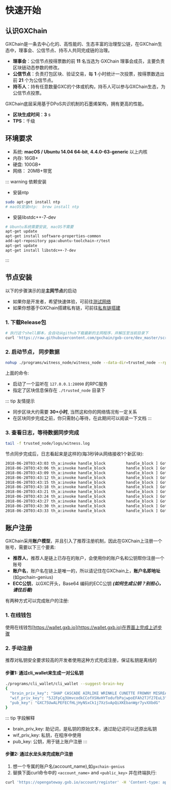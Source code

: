 # 快速开始

## 认识GXChain

GXChain是一条去中心化的、高性能的、生态丰富的治理型公链，在GXChain生态中，理事会、公信节点、持币人共同完成链的治理。

- **理事会**：公信节点按得票数的前 **11** 名当选为 GXChain 理事会成员，主要负责区块链动态参数的修改。
- **公信节点**：负责打包区块、验证交易，每 **1** 小时统计一次投票，按得票数选出前 **21** 个为公信节点。
- **持币人**：持有任意数量GXC的个体或机构，持币人可以参与GXChain生态，为公信节点投票。

GXChain底层采用基于DPoS共识机制的石墨烯架构，拥有更高的性能。

- **区块生成时间**：**3** s
- **TPS**：千级

## 环境要求

- 系统: **macOS / Ubuntu 14.04 64-bit**, **4.4.0-63-generic** 以上内核
- 内存: 16GB+
- 硬盘: 100GB+
- 网络： 20MB+带宽

::: warning 依赖安装

* 安装ntp
``` bash
sudo apt-get install ntp
# macOS安装ntp:  brew install ntp
```

* 安装libstdc++-7-dev
```bash
# Ubuntu系统需要安装, macOS不需要
apt-get update
apt-get install software-properties-common
add-apt-repository ppa:ubuntu-toolchain-r/test
apt-get update
apt-get install libstdc++-7-dev
```

:::

## 节点安装

以下的步骤演示的是**主网节点**的启动

- 如果你是开发者，希望快速体验，可前往[测试网络](../advanced/testnet.html)
- 如果你想基于GXChain搭建私有链，可前往[私有链搭建](../advanced/private_chain.html)

### 1. 下载Release包

``` bash
# 执行这个shell脚本，会自动从github下载最新的主网程序，并解压至当前目录下
curl 'https://raw.githubusercontent.com/gxchain/gxb-core/dev_master/script/gxchain_install.sh' | bash
```

### 2. 启动节点， 同步数据

``` bash
nohup ./programs/witness_node/witness_node --data-dir=trusted_node --rpc-endpoint="127.0.0.1:28090" 1>nohup.out 2>&1 &
```

上面的命令:
- 启动了一个监听在 `127.0.0.1:28090` 的RPC服务
- 指定了区块信息保存在 `./trusted_node` 目录下

::: tip 友情提示
- 同步区块大约需要 **30+小时**, 当然这和你的网络情况有一定关系
- 在区块同步完成之前，你只需耐心等待，在此期间可以阅读一下文档
:::

### 3. 查看日志，等待数据同步完成

``` bash
tail -f trusted_node/logs/witness.log
```

节点同步完成后，日志看起来是这样的(每3秒钟从网络接收1个新区块):

``` bash
2018-06-28T03:43:03 th_a:invoke handle_block         handle_block ] Got block: #10731531 time: 2018-06-28T03:43:03 latency: 60 ms from: miner11  irreversible: 10731513 (-18)			application.cpp:489
2018-06-28T03:43:06 th_a:invoke handle_block         handle_block ] Got block: #10731532 time: 2018-06-28T03:43:06 latency: 16 ms from: taffy  irreversible: 10731515 (-17)			application.cpp:489
2018-06-28T03:43:09 th_a:invoke handle_block         handle_block ] Got block: #10731533 time: 2018-06-28T03:43:09 latency: 49 ms from: david12  irreversible: 10731515 (-18)			application.cpp:489
2018-06-28T03:43:12 th_a:invoke handle_block         handle_block ] Got block: #10731534 time: 2018-06-28T03:43:12 latency: 42 ms from: miner6  irreversible: 10731516 (-18)			application.cpp:489
2018-06-28T03:43:15 th_a:invoke handle_block         handle_block ] Got block: #10731535 time: 2018-06-28T03:43:15 latency: 10 ms from: sakura  irreversible: 10731516 (-19)			application.cpp:489
2018-06-28T03:43:18 th_a:invoke handle_block         handle_block ] Got block: #10731536 time: 2018-06-28T03:43:18 latency: 57 ms from: miner9  irreversible: 10731517 (-19)			application.cpp:489
2018-06-28T03:43:21 th_a:invoke handle_block         handle_block ] Got block: #10731537 time: 2018-06-28T03:43:21 latency: 56 ms from: robin-green  irreversible: 10731517 (-20)			application.cpp:489
2018-06-28T03:43:24 th_a:invoke handle_block         handle_block ] Got block: #10731538 time: 2018-06-28T03:43:24 latency: 17 ms from: kairos  irreversible: 10731522 (-16)			application.cpp:489
2018-06-28T03:43:27 th_a:invoke handle_block         handle_block ] Got block: #10731539 time: 2018-06-28T03:43:27 latency: 21 ms from: dennis1  irreversible: 10731524 (-15)			application.cpp:489
2018-06-28T03:43:30 th_a:invoke handle_block         handle_block ] Got block: #10731540 time: 2018-06-28T03:43:30 latency: 17 ms from: aaron  irreversible: 10731524 (-16)			application.cpp:489
2018-06-28T03:43:33 th_a:invoke handle_block         handle_block ] Got block: #10731541 time: 2018-06-28T03:43:33 latency: 23 ms from: caitlin  irreversible: 10731526 (-15)			application.cpp:489
```

## 账户注册

GXChain采用**账户模型**，并且引入了推荐注册机制，因此在GXChain上注册一个账号，需要以下三个要素:

- **推荐人**，推荐人是链上已存在的账户，会使用你的账户名和公钥帮你注册一个账号
- **账户名**，账户名在链上是唯一的，所以请记住在GXChain上，**账户名即地址** (如gxchain-genius)
- **ECC公钥**，以GXC开头，Base64 编码的ECC公钥 ***(如何生成公钥？别担心，请往后看)***

有两种方式可以完成账户的注册:

### 1. 在线钱包

使用在线钱包[https://wallet.gxb.io](https://wallet.gxb.io)在界面上完成上述步骤

### 2. 手动注册

推荐对私钥安全要求较高的开发者使用这种方式完成注册，保证私钥是离线的

#### 步骤1: 通过cli_wallet来生成一对公私钥

``` bash
./programs/cli_wallet/cli_wallet --suggest-brain-key
{
  "brain_priv_key": "SHAP CASCADE AIRLIKE WRINKLE CUNETTE FROWNY MISREAD MOIST HANDSET COLOVE EMOTION UNSPAN SEAWARD HAGGIS TEENTY NARRAS",
  "wif_priv_key": "5J2FpCq3UmvcodkCCofXSNvHYTodufbPajwpoEFAh2TJf27EuL3",
  "pub_key": "GXC75UwALPEFECfHLjHyNSxCk1j7XzSvApQiXKEbanWgr7yvXXbdG"
}
```

::: tip 字段解释
- brain_priv_key: 助记词，是私钥的原始文本，通过助记词可以还原出私钥
- wif_priv_key: 私钥，在程序中使用
- pub_key: 公钥，用于链上账户注册
:::

####  步骤2: 通过水龙头来完成账户注册

1. 想一个专属的账户名(account_name),如`gxchain-genius`
2. 替换下面curl命令中的 `<account_name>` and `<public_key>` 并在终端执行:

``` bash
curl 'https://opengateway.gxb.io/account/register' -H 'Content-type: application/json' -H 'Accept: application/json’ -d ‘{“account”:{“name”:”<account_name>”,”owner_key”:”<public_key>”,”active_key”:”<public_key>”,”memo_key”:”<public_key>”,”refcode”:null,”referrer”:null}}’
```

